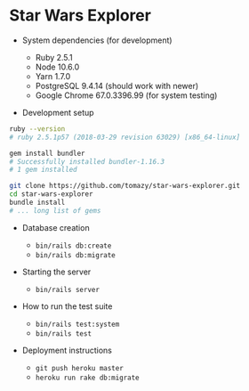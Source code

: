 # Star Wars Explorer

* System dependencies (for development)
  - Ruby 2.5.1
  - Node 10.6.0
  - Yarn 1.7.0
  - PostgreSQL 9.4.14 (should work with newer)
  - Google Chrome 67.0.3396.99 (for system testing)

* Development setup

```bash
ruby --version
# ruby 2.5.1p57 (2018-03-29 revision 63029) [x86_64-linux]

gem install bundler
# Successfully installed bundler-1.16.3
# 1 gem installed

git clone https://github.com/tomazy/star-wars-explorer.git
cd star-wars-explorer
bundle install
# ... long list of gems

```

* Database creation
  - `bin/rails db:create`
  - `bin/rails db:migrate`

* Starting the server
  - `bin/rails server`

* How to run the test suite
  - `bin/rails test:system`
  - `bin/rails test`

* Deployment instructions
  - `git push heroku master`
  - `heroku run rake db:migrate`
